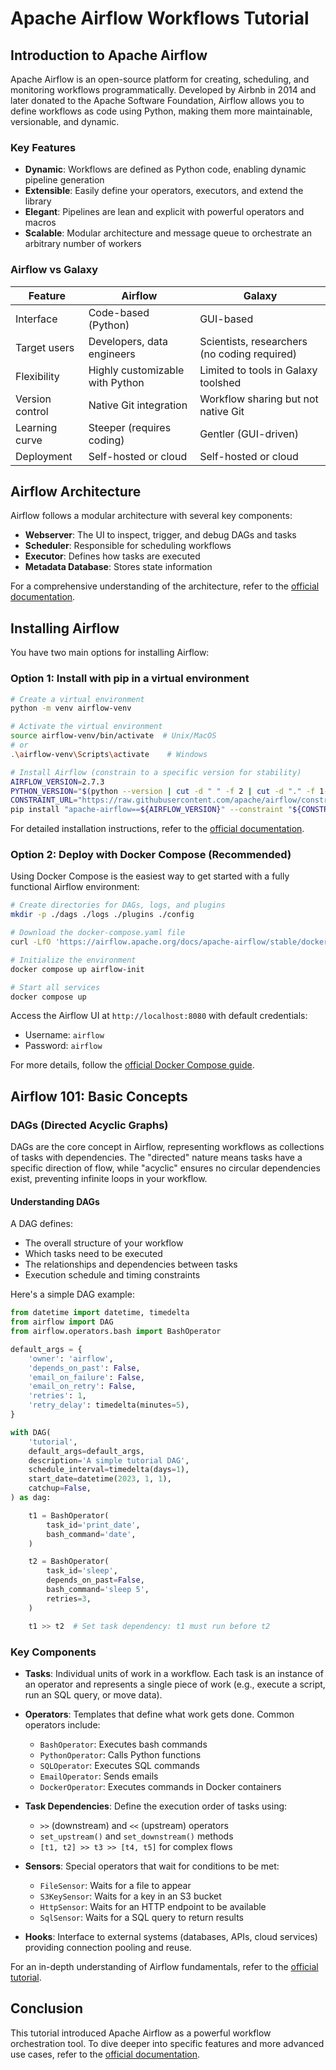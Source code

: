# Apache Airflow Workflows Tutorial

## Introduction to Apache Airflow

Apache Airflow is an open-source platform for creating, scheduling, and monitoring workflows programmatically. Developed by Airbnb in 2014 and later donated to the Apache Software Foundation, Airflow allows you to define workflows as code using Python, making them more maintainable, versionable, and dynamic.

### Key Features

- **Dynamic**: Workflows are defined as Python code, enabling dynamic pipeline generation
- **Extensible**: Easily define your operators, executors, and extend the library
- **Elegant**: Pipelines are lean and explicit with powerful operators and macros
- **Scalable**: Modular architecture and message queue to orchestrate an arbitrary number of workers

### Airflow vs Galaxy

| Feature | Airflow | Galaxy |
|---------|---------|--------|
| Interface | Code-based (Python) | GUI-based |
| Target users | Developers, data engineers | Scientists, researchers (no coding required) |
| Flexibility | Highly customizable with Python | Limited to tools in Galaxy toolshed |
| Version control | Native Git integration | Workflow sharing but not native Git |
| Learning curve | Steeper (requires coding) | Gentler (GUI-driven) |
| Deployment | Self-hosted or cloud | Self-hosted or cloud |

## Airflow Architecture

Airflow follows a modular architecture with several key components:

- **Webserver**: The UI to inspect, trigger, and debug DAGs and tasks
- **Scheduler**: Responsible for scheduling workflows
- **Executor**: Defines how tasks are executed
- **Metadata Database**: Stores state information

For a comprehensive understanding of the architecture, refer to the [official documentation](https://airflow.apache.org/docs/apache-airflow/stable/core-concepts/overview.html).

## Installing Airflow

You have two main options for installing Airflow:

### Option 1: Install with pip in a virtual environment

```bash
# Create a virtual environment
python -m venv airflow-venv

# Activate the virtual environment
source airflow-venv/bin/activate  # Unix/MacOS
# or
.\airflow-venv\Scripts\activate    # Windows

# Install Airflow (constrain to a specific version for stability)
AIRFLOW_VERSION=2.7.3
PYTHON_VERSION="$(python --version | cut -d " " -f 2 | cut -d "." -f 1-2)"
CONSTRAINT_URL="https://raw.githubusercontent.com/apache/airflow/constraints-${AIRFLOW_VERSION}/constraints-${PYTHON_VERSION}.txt"
pip install "apache-airflow==${AIRFLOW_VERSION}" --constraint "${CONSTRAINT_URL}"
```

For detailed installation instructions, refer to the [official documentation](https://airflow.apache.org/docs/apache-airflow/stable/installation/installing-from-pypi.html).

### Option 2: Deploy with Docker Compose (Recommended)

Using Docker Compose is the easiest way to get started with a fully functional Airflow environment:

```bash
# Create directories for DAGs, logs, and plugins
mkdir -p ./dags ./logs ./plugins ./config

# Download the docker-compose.yaml file
curl -LfO 'https://airflow.apache.org/docs/apache-airflow/stable/docker-compose.yaml'

# Initialize the environment
docker compose up airflow-init

# Start all services
docker compose up
```

Access the Airflow UI at `http://localhost:8080` with default credentials:

- Username: `airflow`
- Password: `airflow`

For more details, follow the [official Docker Compose guide](https://airflow.apache.org/docs/apache-airflow/stable/howto/docker-compose/index.html).

## Airflow 101: Basic Concepts

### DAGs (Directed Acyclic Graphs)

DAGs are the core concept in Airflow, representing workflows as collections of tasks with dependencies. The "directed" nature means tasks have a specific direction of flow, while "acyclic" ensures no circular dependencies exist, preventing infinite loops in your workflow.

#### Understanding DAGs

A DAG defines:

- The overall structure of your workflow
- Which tasks need to be executed
- The relationships and dependencies between tasks
- Execution schedule and timing constraints

Here's a simple DAG example:

```python
from datetime import datetime, timedelta
from airflow import DAG
from airflow.operators.bash import BashOperator

default_args = {
    'owner': 'airflow',
    'depends_on_past': False,
    'email_on_failure': False,
    'email_on_retry': False,
    'retries': 1,
    'retry_delay': timedelta(minutes=5),
}

with DAG(
    'tutorial',
    default_args=default_args,
    description='A simple tutorial DAG',
    schedule_interval=timedelta(days=1),
    start_date=datetime(2023, 1, 1),
    catchup=False,
) as dag:

    t1 = BashOperator(
        task_id='print_date',
        bash_command='date',
    )

    t2 = BashOperator(
        task_id='sleep',
        depends_on_past=False,
        bash_command='sleep 5',
        retries=3,
    )

    t1 >> t2  # Set task dependency: t1 must run before t2
```

### Key Components

- **Tasks**: Individual units of work in a workflow. Each task is an instance of an operator and represents a single piece of work (e.g., execute a script, run an SQL query, or move data).

- **Operators**: Templates that define what work gets done. Common operators include:
  - `BashOperator`: Executes bash commands
  - `PythonOperator`: Calls Python functions
  - `SQLOperator`: Executes SQL commands
  - `EmailOperator`: Sends emails
  - `DockerOperator`: Executes commands in Docker containers

- **Task Dependencies**: Define the execution order of tasks using:
  - `>>` (downstream) and `<<` (upstream) operators
  - `set_upstream()` and `set_downstream()` methods
  - `[t1, t2] >> t3 >> [t4, t5]` for complex flows

- **Sensors**: Special operators that wait for conditions to be met:
  - `FileSensor`: Waits for a file to appear
  - `S3KeySensor`: Waits for a key in an S3 bucket
  - `HttpSensor`: Waits for an HTTP endpoint to be available
  - `SqlSensor`: Waits for a SQL query to return results

- **Hooks**: Interface to external systems (databases, APIs, cloud services) providing connection pooling and reuse.

For an in-depth understanding of Airflow fundamentals, refer to the [official tutorial](https://airflow.apache.org/docs/apache-airflow/stable/tutorial/fundamentals.html).

## Conclusion

This tutorial introduced Apache Airflow as a powerful workflow orchestration tool. To dive deeper into specific features and more advanced use cases, refer to the [official documentation](https://airflow.apache.org/docs/apache-airflow/stable/).
